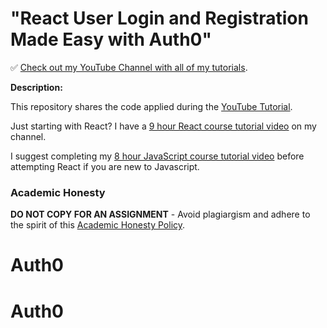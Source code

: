 # "React User Login and Registration Made Easy with Auth0"

✅ [Check out my YouTube Channel with all of my tutorials](https://www.youtube.com/DaveGrayTeachesCode).

**Description:**

This repository shares the code applied during the [YouTube Tutorial](https://youtu.be/pAzqscDx580). 

Just starting with React? I have a [9 hour React course tutorial video](https://youtu.be/RVFAyFWO4go) on my channel.  

I suggest completing my [8 hour JavaScript course tutorial video](https://youtu.be/EfAl9bwzVZk) before attempting React if you are new to Javascript.

### Academic Honesty

**DO NOT COPY FOR AN ASSIGNMENT** - Avoid plagiargism and adhere to the spirit of this [Academic Honesty Policy](https://www.freecodecamp.org/news/academic-honesty-policy/).
# Auth0
# Auth0
